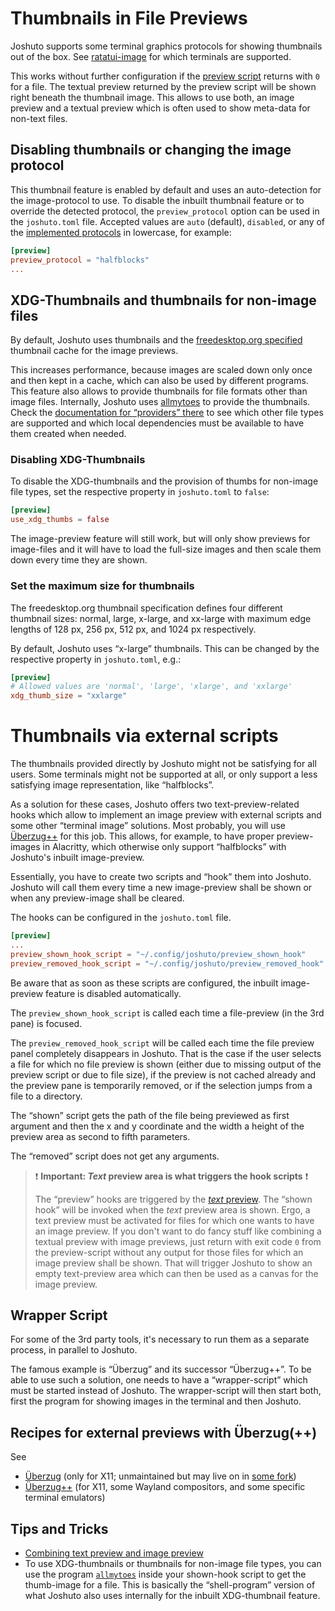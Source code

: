 # Thumbnails in File Previews

Joshuto supports some terminal graphics protocols for showing thumbnails out of the box.
See [ratatui-image](https://github.com/benjajaja/ratatui-image?tab=readme-ov-file#compatibility-matrix)
for which terminals are supported.

This works without further configuration if the [preview script](../file_previews.md) returns with `0` for a file.
The textual preview returned by the preview script will be shown right beneath the thumbnail image.
This allows to use both, an image preview and a textual preview which is often used to show meta-data for non-text files.

## Disabling thumbnails or changing the image protocol

This thumbnail feature is enabled by default and uses an auto-detection for the image-protocol to use.
To disable the inbuilt thumbnail feature or to override the detected protocol, the `preview_protocol` option can
be used in the `joshuto.toml` file. Accepted values are `auto` (default), 
`disabled`, or any of the [implemented protocols](https://docs.rs/ratatui-image/latest/ratatui_image/picker/enum.ProtocolType.html) 
in lowercase, for example:
```toml
[preview]
preview_protocol = "halfblocks"
...
```

## XDG-Thumbnails and thumbnails for non-image files

By default, Joshuto uses thumbnails and the
[freedesktop.org specified](https://specifications.freedesktop.org/thumbnail-spec/thumbnail-spec-latest.html)
thumbnail cache for the image previews.

This increases performance, because images are scaled down only once and then kept in a cache, which
can also be used by different programs.
This feature also allows to provide thumbnails for file formats other than image files.
Internally, Joshuto uses [allmytoes](https://gitlab.com/allmytoes/allmytoes) to provide the thumbnails.
Check the [documentation for “providers” there](https://gitlab.com/allmytoes/allmytoes#provider) to see which other
file types are supported and which local dependencies must be available to have them created when needed.

### Disabling XDG-Thumbnails

To disable the XDG-thumbnails and the provision of thumbs for non-image file types,
set the respective property in `joshuto.toml` to `false`:
```toml
[preview]
use_xdg_thumbs = false
```
The image-preview feature will still work, but will only show previews for image-files and it will
have to load the full-size images and then scale them down every time they are shown.

### Set the maximum size for thumbnails
The freedesktop.org thumbnail specification defines four different thumbnail sizes: normal, large, x-large, and xx-large
with maximum edge lengths of 128 px, 256 px, 512 px, and 1024 px respectively.

By default, Joshuto uses “x-large” thumbnails. This can be changed by the respective property in `joshuto.toml`, e.g.:
```toml
[preview]
# Allowed values are 'normal', 'large', 'xlarge', and 'xxlarge'
xdg_thumb_size = "xxlarge"
```

# Thumbnails via external scripts
The thumbnails provided directly by Joshuto might not be satisfying for all users.
Some terminals might not be supported at all, or only support a less satisfying image representation, like “halfblocks”.

As a solution for these cases,
Joshuto offers two text-preview-related hooks which allow to implement
an image preview with external scripts and some other “terminal image” solutions.
Most probably, you will use [Überzug++](ueberzugpp.md) for this job.
This allows, for example, to have proper preview-images in Alacritty, which otherwise only 
support “halfblocks” with Joshuto's inbuilt image-preview.

Essentially, you have to create two scripts and “hook” them into Joshuto.
Joshuto will call them every time a new image-preview shall be shown or when any preview-image shall
be cleared.

The hooks can be configured in the `joshuto.toml` file.
```toml
[preview]
...
preview_shown_hook_script = "~/.config/joshuto/preview_shown_hook"
preview_removed_hook_script = "~/.config/joshuto/preview_removed_hook"
```

Be aware that as soon as these scripts are configured, the inbuilt image-preview feature
is disabled automatically.

The `preview_shown_hook_script` is called each time a file-preview (in the 3rd 
pane) is focused.

The `preview_removed_hook_script` will be called each time the file preview 
panel completely disappears in Joshuto.
That is the case if the user selects a file for which no file preview is shown
(either due to missing output of the preview script or due to file size),
if the preview is not cached already and the preview pane is temporarily removed,
or if the selection jumps from a file to a directory.

The “shown” script gets the path of the file being previewed
as first argument and then the x and y coordinate and the width a
height of the preview area as second to fifth parameters.

The “removed” script does not get any arguments.

> ❗ **Important: *Text* preview area is what triggers the hook scripts** ❗
>
> The “preview” hooks are triggered by the [*text* preview](../file_previews.md).
> The “shown hook” will be invoked when the *text* preview area is shown.
> Ergo, a text preview must be activated for files for which one wants to have an
> image preview.
> If you don't want to do fancy stuff like combining a textual preview with image previews,
> just return with exit code `0` from the preview-script without any output for those files
> for which an image preview shall be shown.
> That will trigger Joshuto to show an empty text-preview area which can then be used
> as a canvas for the image preview.

## Wrapper Script
For some of the 3rd party tools, it's necessary 
to run them as a separate process, in parallel to Joshuto.

The famous example is “Überzug” and its successor “Überzug++”.
To be able to use such a solution,
one needs to have a “wrapper-script” which must be started instead of Joshuto.
The wrapper-script will then start both, first the program for showing images
in the terminal and then Joshuto.


## Recipes for external previews with Überzug(++)

See

* [Überzug](ueberzug.md) (only for X11; unmaintained but may live on in [some fork](https://github.com/ueber-devel/ueberzug))
* [Überzug++](ueberzugpp.md) (for X11, some Wayland compositors, and some specific terminal emulators)

## Tips and Tricks
* [Combining text preview and image preview](combined_with_text.md)
* To use XDG-thumbnails or thumbnails for non-image file types, you 
  can use the program [`allmytoes`](https://gitlab.com/allmytoes/allmytoes) inside
  your shown-hook script to get the thumb-image for a file.
  This is basically the “shell-program” version of what Joshuto also uses internally for the inbuilt XDG-thumbnail feature.

